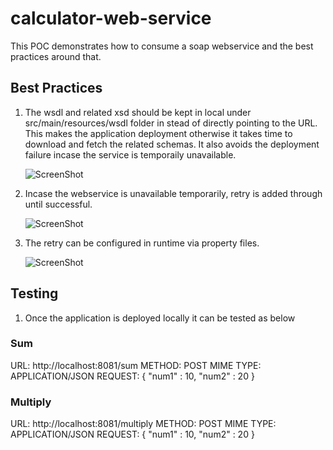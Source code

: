 # calculator-web-service

This POC demonstrates how to consume a soap webservice and the best practices around that.

## Best Practices
   1. The wsdl and related xsd should be kept in local under src/main/resources/wsdl folder in stead of directly pointing to the URL.
      This makes the application deployment otherwise it takes time to download and fetch the related schemas.
      It also avoids the deployment failure incase the service is temporaily unavailable.
      
      ![ScreenShot](https://raw.githubusercontent.com/indiramallick1988/Demo2/master/Webservice/wsdl.png)
	  
   2. Incase the webservice is unavailable temporarily, retry is added through until successful.
   
      ![ScreenShot](https://raw.githubusercontent.com/indiramallick1988/Demo2/master/Webservice/retry.png)
      
   3. The retry can be configured in runtime via property files.
   
      ![ScreenShot](https://raw.githubusercontent.com/indiramallick1988/Demo2/master/Webservice/property.PNG)
      
## Testing
   1. Once the application is deployed locally it can be tested as below
   
   ### Sum
   URL: http://localhost:8081/sum
   METHOD: POST
   MIME TYPE: APPLICATION/JSON
   REQUEST: {
	"num1" : 10,
	"num2" : 20
   }
   ### Multiply
   URL: http://localhost:8081/multiply
   METHOD: POST
   MIME TYPE: APPLICATION/JSON
   REQUEST: {
	"num1" : 10,
	"num2" : 20
   }

